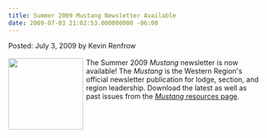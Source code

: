 ```yaml
---
title: Summer 2009 Mustang Newsletter Available
date: 2009-07-03 21:02:53.000000000 -06:00
---
```

Posted: July 3, 2009 by Kevin Renfrow<br/><br/>
<img src=http://www.western.oa-bsa.org/images/mustang_q2_09.jpg width=150 height=144 align=left style=padding-right:3px;padding-bottom:3px>
The Summer 2009 <i>Mustang</i> newsletter is now available! The <i>Mustang</i> is the Western Region's official newsletter publication for lodge, section, and region leadership. Download the latest as well as past issues from the <a href=http://western.oa-bsa.org/resources/mustang/><i>Mustang</i> resources page</a>.
